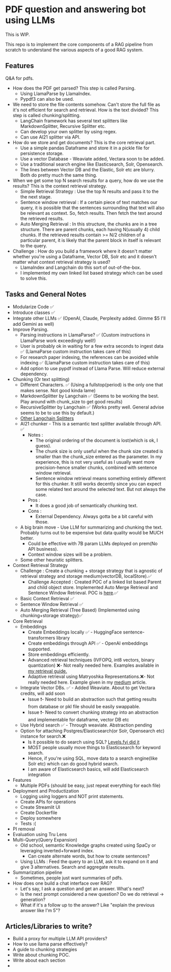 # PDF question and answering bot using LLMs

This is WIP.

This repo is to implement the core components of a RAG pipeline from scratch to understand the various aspects of a good RAG system.


## Features

Q&A for pdfs.
- How does the PDF get parsed? This step is called Parsing.
  - Using LlamaParse by LlamaIndex.
  - Pypdf3 can also be used.
- We need to store the file contents somehow. Can't store the full file as it's not efficient for search and retrieval. How is the text divided? This step is called chunking/splitting.
  - LangChain framework has several text splitters like MarkdownSplitter, Recursive Splitter etc.
  - Can develop your own splitter by using regex.
  - Can use AI21 splitter via API.
- How do we store and get documents? This is the core retrieval part.
  - Use a simple pandas Dataframe and store it in a pickle file for persistence storage.
  - Use a vector Database - Weaviate added, Vectara soon to be added.
  - Use a traditional search engine like Elasticsearch, Solr, Opensearch.
  - The lines between Vector DB and the Elastic, Solr etc are blurry. Both do pretty much the same thing.
- When we get some top N search results for a query, how do we use the results? This is the context retrieval strategy.
  - Simple Retrieval Strategy : Use the top N results and pass it to the the next stage.
  - Sentence window retrieval : If a certain piece of text matches our query, it is possible that the sentences surrounding that text will also be relevant as context. So, fetch results. Then fetch the text around the retrieved results.
  - Auto Merging Retrieval : In this structure, the chunks are in a tree structure. There are parent chunks, each having N(usually 4) child chunks. If the retrieved results contain >= N/2 children of a particular parent, it is likely that the parent block in itself is relevant to the query.
- Challenge : How do you build a framework where it doesn't matter whether you're using a Dataframe, Vector DB, Solr etc and it doesn't matter what context retrieval strategy is used?
  - LlamaIndex and Langchain do this sort of out-of-the-box.
  - I implemented my own linked list based strategy which can be used to solve this.


## Tasks and General Notes

- Modularize Code ✅
- Introduce classes ✅
- Integrate other LLMs ✅ (OpenAI, Claude, Perplexity added. Gimme $5 I'll add Gemini as well)
- Improve Parsing.
  - Parsing instructions in LlamaParse? ✅ (Custom instructions in LlamaParse work exceedingly well!)
  - User is probably ok in waiting for a few extra seconds to ingest data ✅ (LlamaParse custom instruction takes care of this)
  - For research paper indexing, the references can be avoided while indexing ✅ (LlamaParse custom instruction takes care of this)
  - Add option to use pypdf instead of Llama Parse. Will reduce external dependency.
- Chunking (Or text splitting)
  - Different Characters. ✅ (Using a fullstop(period) is the only one that makes sense. Not good kinda lame)
  - MarkdownSplitter by Langchain ✅ (Seems to be working the best. Play around with chunk_size to get good results)
  - RecursiveSplitter by Langchain ✅ (Works pretty well. General advise seems to be to use this by default.)
  - [Other Langchain Splitters](https://api.python.langchain.com/en/latest/text_splitters_api_reference.html)
  - AI21 chunker - This is a semantic text splitter available through API. ✅
    - Notes : 
      - The original ordering of the document is lost(which is ok, I guess).
      - The chunk size is only useful when the chunk size created is smaller than the chunk_size entered as the parameter. In my experience, this is not very useful as I usually want more precision-hence smaller chunks, combined with sentence window retrieval.
      - Sentence window retrieval means something entirely different for this chunker. It still works decently since you can expect some related text around the selected text. But not always the case. 
    - Pros :
      - It does a good job of semantically chunking text.
    - Cons :
      - External Dependency. Always gotta be a bit careful with those.
  - A big brain move - Use LLM for summarizing and chunking the text. Probably turns out to be expensive but data quality would be MUCH better. 
    - Could be effective with 7B param LLMs deployed on prem(No API business).
    - Context window sizes will be a problem.
  - Some other heuristic splitters.
- Context Retrieval Strategy
  - Challenge : Create a chunking + storage strategy that is agnostic of retrieval strategy and storage medium(vectorDB, localStore).✅
    - Challenge Accepted : Created POC of a linked list based Parent and child object store. Implemented Auto Merge Retrieval and Sentence Window Retrieval. POC is [here](https://github.com/ujjwalm29/pdf-reader/blob/main/ingestion/chunking/ChunkingController.py).✅   
  - Basic Context Retrieval ✅
  - Sentence Window Retrieval ✅
  - Auto Merging Retrieval (Tree Based) (Implemented using chunking+storage strategy)✅
- Core Retrieval
  - Embeddings
    - Create Embeddings locally ✅ - HuggingFace sentence-transformers library
    - Create embeddings through API ✅ - OpenAI embeddings supported.
    - Store embeddings efficiently.
    - Advanced retrieval techniques (IVFOPQ, int8 vectors, binary quantization) ❌- Not really needed here. Examples available in [my retrieval guide.](https://github.com/ujjwalm29/movie-search/tree/master/level_6_faiss_IVFOPQ_HNSW)
    - Adaptive retrieval using Matryoshka Representations.❌- Not really needed here. Example given in my [medium](https://ujjwalm29.medium.com/matryoshka-representation-learning-a-guide-to-faster-semantic-search-1c9025543530) article.
  - Integrate Vector DBs. ✅ - Added Weaviate. About to get Vectara credits, will add soon
    - Issue ❗- Need to build an abstraction such that getting results from database or pkl file should be easily swappable.
    - Issue ❗- Need to convert chunking strategy into an abstraction and implementable for dataframe, vector DB etc 
  - Use Hybrid search ✅ - Through weaviate. Abstraction pending
  - Option for attaching Postgres/Elasticsearch(or Solr, Opensearch etc) instance for search.❌
    - Is it possible to do search using SQL? [Levels.fyi did it](https://www.levels.fyi/blog/scalable-search-with-postgres.html)
    - MOST people usually move things to Elasticsearch for keyword search.
    - Hence, if you're using SQL, move data to a search engine(like Solr etc) which can do good hybrid search.
    - I am aware of Elasticsearch basics, will add Elasticsearch integration
- Features 
  - Multiple PDFs (should be easy, just repeat everything for each file)
- Deployment and Productization 
  - Logging using loggers and NOT print statements.
  - Create APIs for operations
  - Create Streamlit UI
  - Create Dockerfile
  - Deploy somewhere
  - Tests :(
- PI removal 
- Evaluation using Tru Lens
- Multi-Query(Query Expansion)
  - Old school, semantic Knowledge graphs created using SpaCy or leveraging inverted+forward index.
    - Can create alternate words, but how to create sentences?
  - Using LLMs : Feed the query to an LLM, ask it to expand on it and give 3 alternatives. Search and aggregate results.
- Summarization pipeline
  - Sometimes, people just want summaries of pdfs.
- How does one build a chat interface over RAG?
  - Let's say, I ask a question and get an answer. What's next?
  - Is the next prompt considered a new question? Do we do retrieval -> generation?
  - What if it's a follow up to the answer? Like "explain the previous answer like I'm 5"?



## Articles/Libraries to write?

- Build a proxy for multiple LLM API providers?
- How to use llama parse effectively?
- A guide to chunking strategies
- Write about chunking POC.
- Write about each section
- 
